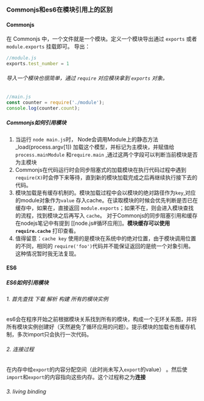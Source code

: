  

### Commonjs和es6在模块引用上的区别

#### Commonjs

在 Commonjs 中，一个文件就是一个模块。定义一个模块导出通过 `exports` 或者 `module.exports` 挂载即可。 导出： 

```js
//module.js
exports.test_number = 1
```

###### 导入一个模块也很简单，通过 `require` 对应模块拿到 `exports` 对象。

```js
//main.js
const counter = require('./module');
console.log(counter.count);
```

##### Commonjs如何引用模块

1. 当运行 `node main.js`时， Node会调用Module上的静态方法 _load(process.argv[1]) 加载这个模型，并标记为主模块，并赋值给`process.mainModule` 和`require.main` ,通过这两个字段可以判断当前模块是否为主模块
2. Commonjs在代码运行时会同步阻塞式的加载模块在执行代码过程中遇到 `require(X)`时会停下来等待，直到新的模块加载完成之后再继续执行接下去的代码。
3. 模块加载是有缓存机制的。模块加载过程中会以模块的绝对路径作为`key`,对应的module对象作为`value` 存入cache。在读取模块的时候会优先判断是否已在缓存中，如果在，直接返回 `module.exports`；如果不在，则会进入模块查找的流程，找到模块之后再写入 `cache`。 对于Commonjs的同步阻塞引用和缓存在nodejs笔记中有提到  [[node.js#循环应用]]。**模块缓存可以使用`require.cache`** 打印查看。
3. 值得留意：`cache key` 使用的是模块在系统中的绝对位置，由于模块调用位置的不同，相同的 `require('foo')`代码并不能保证返回的是统一个对象引用。这种情况暂时我无法复现。

 

#### ES6

##### ES6如何引用模块

###### 1. 首先查找 下载 解析 构建 所有的模块实例

es6会在程序开始之前根据模块关系找到所有的模块，构成一个无环关系图，并将所有模块实例创建好（天然避免了循环应用的问题）。提示模块的加载也有缓存机制，多次import只会执行一次代码。

###### 2. 连接过程

在内存中给`export`的内容分配空间（此时尚未写入`export`的value） 。然后使`import`和`export`的内容指向这些内存。这个过程称之为**连接**

###### 3. living binding

 
